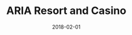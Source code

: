 ---
layout: site
title: "ARIA Resort and Casino"
date: 2018-02-01
categories: [entertainment]
version: 1.2.14
major: 1
minor: 2
patch: 14
slug: aria-resort-and-casino
link: https://www.aria.com
submitter: lpolepeddi
permalink: /sites/:slug
---